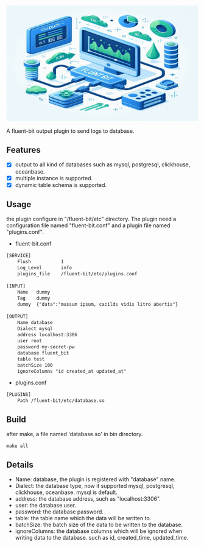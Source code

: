 ![image](./logo.jpg)

A fluent-bit output plugin to send logs to database.

## Features
- [x] output to all kind of databases such as mysql, postgresql, clickhouse, oceanbase.
- [x] multiple instance is supported.
- [x] dynamic table schema is supported.

## Usage
the plugin configure in "/fluent-bit/etc" directory. The plugin need a configuration file named "fluent-bit.conf" and a plugin file named "plugins.conf".
+ fluent-bit.conf
```
[SERVICE]
    Flush           1
    Log_Level       info
    plugins_file    /fluent-bit/etc/plugins.conf

[INPUT]
    Name   dummy
    Tag    dummy
    dummy  {"data":"mussum ipsum, cacilds vidis litro abertis"}

[OUTPUT]
    Name database
    Dialect mysql
    address localhost:3306
    user root
    password my-secret-pw
    database fluent_bit
    table test
    batchSize 100
    ignoreColumns "id created_at updated_at"
```

+ plugins.conf
```
[PLUGINS]
    Path /fluent-bit/etc/database.so

```

## Build
after make, a file named 'database.so' in bin directory.
```shell
make all
```

## Details

+ Name: database, the plugin is registered with "database" name.
+ Dialect: the database type, now it supported mysql, postgresql, clickhouse, oceanbase. mysql is default.
+ address: the database address, such as "localhost:3306".
+ user: the database user.
+ password: the database password.
+ table: the table name which the data will be written to.
+ batchSize: the batch size of the data to be written to the database.
+ ignoreColumns: the database columns which will be ignored when writing data to the database. such as id, created_time, updated_time.




